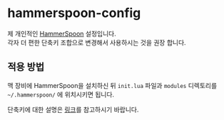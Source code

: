 # hammerspoon-config

제 개인적인 [HammerSpoon](https://www.hammerspoon.org/) 설정입니다.  
각자 더 편한 단축키 조합으로 변경해서 사용하시는 것을 권장 합니다.  


## 적용 방법 

맥 장비에 HammerSpoon을 설치하신 뒤 ```init.lua``` 파일과 ```modules``` 디렉토리를 ```~/.hammerspoon/``` 에 위치시키면 됩니다.  

단축키에 대한 설명은 [링크](http://dveamer.github.io/preferences/HammerSpoon.html#%EB%8B%A8%EC%B6%95%ED%82%A4%20%EC%84%A4%EB%AA%85)를 참고하시기 바랍니다.  

